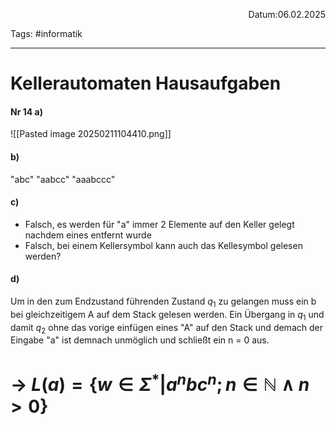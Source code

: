 
<p align="right">Datum:06.02.2025</p>

Tags: #informatik 

---

# Kellerautomaten Hausaufgaben
#### Nr 14 a)
![[Pasted image 20250211104410.png]]

#### b)
"abc"
"aabcc"
"aaabccc"

#### c)
- Falsch, es werden für "a" immer 2 Elemente auf den Keller gelegt nachdem eines entfernt wurde
- Falsch, bei einem Kellersymbol kann auch das Kellesymbol gelesen werden?

#### d)
Um in den zum Endzustand führenden Zustand $q_1$ zu gelangen muss ein b bei gleichzeitigem A auf dem Stack gelesen werden. Ein Übergang in $q_1$ und damit $q_2$ ohne das vorige einfügen eines "A" auf den Stack und demach der Eingabe "a" ist demnach unmöglich und schließt ein n = 0 aus.

# ->  $L(a) = \{w \in \Sigma^* | a^nbc^n; n \in \mathbb{N} \land n \gt 0 \}$